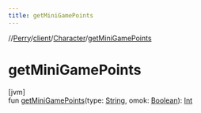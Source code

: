 ```yaml
---
title: getMiniGamePoints
---
```

//[Perry](../../../index.html)/[client](../index.html)/[Character](index.html)/[getMiniGamePoints](get-mini-game-points.html)



# getMiniGamePoints



[jvm]\
fun [getMiniGamePoints](get-mini-game-points.html)(type: [String](https://kotlinlang.org/api/latest/jvm/stdlib/kotlin/-string/index.html), omok: [Boolean](https://kotlinlang.org/api/latest/jvm/stdlib/kotlin/-boolean/index.html)): [Int](https://kotlinlang.org/api/latest/jvm/stdlib/kotlin/-int/index.html)




